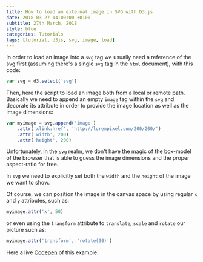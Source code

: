 ```yaml
---
title: How to load an external image in SVG with D3.js
date: 2018-03-27 14:00:00 +0100
subtitle: 27th March, 2018
style: blue
categories: Tutorials
tags: [tutorial, d3js, svg, image, load]
---
```


In order to load an image into a `svg` tag we usually need a reference of the svg first (assuming there's a single `svg` tag in the `html` document), with this code:

```javascript
var svg = d3.select('svg')
```

Then, here the script to load an image both from a local or remote path. Basically we need to append an empty `image` tag within the `svg` and decorate its attribute in order to provide the image location as well as the image dimensions:

```javascript
var myimage = svg.append('image')
    .attr('xlink:href', 'http://lorempixel.com/200/200/')
    .attr('width', 200)
    .attr('height', 200)
```

Unfortunately, in the `svg` realm, we don't have the magic of the box-model of the browser that is able to guess the image dimensions and the proper aspect-ratio for free.

In `svg` we need to explicitly set both the `width` and the `height` of the image we want to show.

Of course, we can position the image in the canvas space by using regular `x` and `y` attributes, such as:

 ```javascript
myimage.attr('x', 50)
 ```

or even using the `transform` attribute to `translate`, `scale` and `rotate` our picture such as:

```js
myimage.attr('transform', 'rotate(90)')
```

Here a live [Codepen](https://codepen.io/abusedmedia/pen/oqaMaz) of this example.